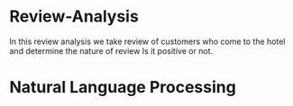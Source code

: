 # Review-Analysis

In this review analysis we take review of customers who come to the hotel and determine the nature of review Is it positive or not.

# Natural Language Processing 
